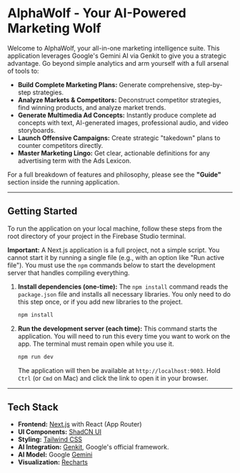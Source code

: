 # AlphaWolf - Your AI-Powered Marketing Wolf

Welcome to AlphaWolf, your all-in-one marketing intelligence suite. This application leverages Google's Gemini AI via Genkit to give you a strategic advantage. Go beyond simple analytics and arm yourself with a full arsenal of tools to:

*   **Build Complete Marketing Plans:** Generate comprehensive, step-by-step strategies.
*   **Analyze Markets & Competitors:** Deconstruct competitor strategies, find winning products, and analyze market trends.
*   **Generate Multimedia Ad Concepts:** Instantly produce complete ad concepts with text, AI-generated images, professional audio, and video storyboards.
*   **Launch Offensive Campaigns:** Create strategic "takedown" plans to counter competitors directly.
*   **Master Marketing Lingo:** Get clear, actionable definitions for any advertising term with the Ads Lexicon.

For a full breakdown of features and philosophy, please see the **"Guide"** section inside the running application.

---

## Getting Started

To run the application on your local machine, follow these steps from the root directory of your project in the Firebase Studio terminal.

**Important:** A Next.js application is a full project, not a simple script. You cannot start it by running a single file (e.g., with an option like "Run active file"). You must use the `npm` commands below to start the development server that handles compiling everything.

1.  **Install dependencies (one-time):**
    The `npm install` command reads the `package.json` file and installs all necessary libraries. You only need to do this step once, or if you add new libraries to the project.
    ```bash
    npm install
    ```

2.  **Run the development server (each time):**
    This command starts the application. You will need to run this every time you want to work on the app. The terminal must remain open while you use it.
    ```bash
    npm run dev
    ```
    The application will then be available at `http://localhost:9003`. Hold `Ctrl` (or `Cmd` on Mac) and click the link to open it in your browser.

---

## Tech Stack

-   **Frontend:** [Next.js](https://nextjs.org/) with React (App Router)
-   **UI Components:** [ShadCN UI](https://ui.shadcn.com/)
-   **Styling:** [Tailwind CSS](https://tailwindcss.com/)
-   **AI Integration:** [Genkit](https://firebase.google.com/docs/genkit), Google's official framework.
-   **AI Model:** Google [Gemini](https://deepmind.google.com/technologies/gemini/)
-   **Visualization:** [Recharts](https://recharts.org/)
